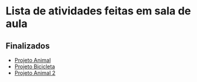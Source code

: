 # Lista de atividades feitas em sala de aula

## Finalizados
- [Projeto Animal](https://github.com/joelson91/Atividades-POO-Java/tree/main/Atividade_01)
- [Projeto Bicicleta](https://github.com/joelson91/Atividades-POO-Java/tree/main/Atividade_02)
- [Projeto Animal 2](https://github.com/joelson91/Atividades-POO-Java/tree/main/Atividade_03)
